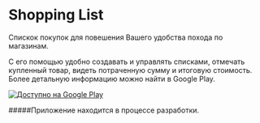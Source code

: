 # Shopping List

Cпискок покупок для повешения Вашего удобства похода по магазинам.

С его помощью удобно создавать и управлять списками, отмечать купленный товар, видеть потраченную сумму и итоговую стоимость. Более детальную информацию можно найти в Google Play.

<a href='https://play.google.com/store/apps/details?id=ru.android.ainege.shoppinglist&utm_source=global_co&utm_medium=prtnr&utm_content=Mar2515&utm_campaign=PartBadge&pcampaignid=MKT-Other-global-all-co-prtnr-py-PartBadge-Mar2515-1'><img alt='Доступно на Google Play' src='https://play.google.com/intl/en_us/badges/images/generic/ru_badge_web_generic.png'/></a>

#####Приложение находится в процессе разработки.
